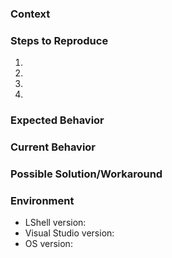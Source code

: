 ### Context


### Steps to Reproduce
1.
2.
3.
4.

### Expected Behavior


### Current Behavior


### Possible Solution/Workaround


### Environment

* LShell version: 
* Visual Studio version: 
* OS version: 
